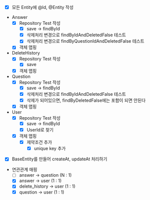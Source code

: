 - [X] 모든 Entity에 @Id, @Entity 작성
  
- Answer
  - [X] Repository Test 작성
    - [X] save -> findById
    - [X] 삭제처리 변경으로 findByIdAndDeletedFalse 테스트 
    - [X] 삭제처리 변경으로 findByQuestionIdAndDeletedFalse 테스트 
  - [X] 객체 맵핑
- DeleteHistory
  - [X] Repository Test 작성
    - [X] save
  - [X] 객체 맵핑
- Question
  - [X] Repository Test 작성
    - [X] save -> findById
    - [X] 삭제처리 변경으로 findByIdAndDeletedFalse 테스트
    - [X] 삭제가 되어있으면, findByDeletedFalse에는 포함이 되면 안된다
  - [X] 객체 맵핑
- User
  - [X] Repository Test 작성
    - [X] save -> findById
    - [X] UserId로 찾기
  - [X] 객체 맵핑
    - [X] 제약조건 추가
      - [X] unique key 추가
- [X] BaseEntity를 만들어 createAt, updateAt 처리하기
- 연관관계 매핑
  - [ ] answer -> question (N : 1)
  - [X] answer -> user (1 : 1)
  - [X] delete_history -> user (1 : 1)
  - [X] question -> user (1 : 1)
